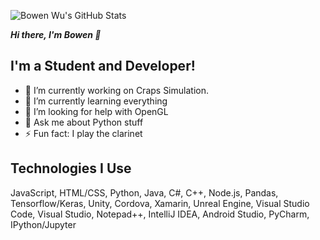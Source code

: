 ![Bowen Wu's GitHub Stats](https://github-readme-stats.vercel.app/api?username=Software-Cat&show_icons=true)

***Hi there, I'm Bowen 👋***

## I'm a Student and Developer!
- 🔭 I’m currently working on Craps Simulation.
- 🌱 I’m currently learning everything
- 🤔 I’m looking for help with OpenGL
- 💬 Ask me about Python stuff
- ⚡ Fun fact: I play the clarinet

## Technologies I Use
JavaScript, HTML/CSS, Python, Java, C#, C++, Node.js, Pandas, Tensorflow/Keras, Unity, Cordova, Xamarin, Unreal Engine, Visual Studio Code, Visual Studio, Notepad++, IntelliJ IDEA, Android Studio, PyCharm, IPython/Jupyter

